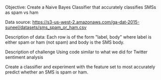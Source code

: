 Objective: Create a Naive Bayes Classifier that accurately classifies SMSs as spam vs ham

Data source: https://s3-us-west-2.amazonaws.com/ga-dat-2015-suneel/datasets/sms_spam_or_ham.csv

Description of data: 
Each row is of the form "label, body" where label is either spam or ham (not spam) and body is the SMS body.

Description of challenge
Using code similar to what we did for Twitter sentiment analysis

Create a classifier and experiment with the feature set to most accurately predict whether an SMS is spam or ham.
